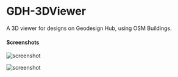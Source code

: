 # GDH-3DViewer
A 3D viewer for designs on Geodesign Hub, using OSM Buildings. 

#### Screenshots
![screenshot](https://i.imgur.com/SOibKbs.png)

![screenshot](https://i.imgur.com/3QhOBvR.png)



